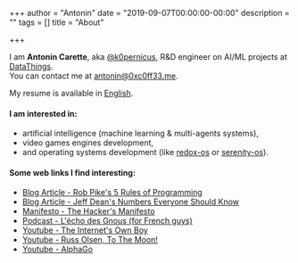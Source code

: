 +++
author = "Antonin"
date = "2019-09-07T00:00:00-00:00"
description = ""
tags = []
title = "About"

+++

I am **Antonin Carette**, aka [@k0pernicus](https://github.com/k0pernicus), R&D engineer on AI/ML projects at [DataThings](https://datathings.com/).  
You can contact me at [antonin@0xc0ff33.me](mailto:antonin@0xc0ff33.me).

My resume is available in [English](/CARETTE_EN_cv.pdf).

#### I am interested in:

* artificial intelligence (machine learning & multi-agents systems),
* video games engines development,
* and operating systems development (like [redox-os](https://www.redox-os.org/) or [serenity-os](http://serenityos.org/)).

#### Some web links I find interesting:

* [Blog Article - Rob Pike's 5 Rules of Programming](https://users.ece.utexas.edu/~adnan/pike.html)
* [Blog Article - Jeff Dean's Numbers Everyone Should Know](http://highscalability.com/numbers-everyone-should-know)
* [Manifesto - The Hacker's Manifesto](https://www.usc.edu/~douglast/202/lecture23/manifesto.html)
* [Podcast - L'écho des Gnous (for French guys)](https://ludovic.grossard.fr/feed/podcast/lecho-des-gnous)
* [Youtube - The Internet's Own Boy](https://www.youtube.com/watch?v=9vz06QO3UkQ)
* [Youtube - Russ Olsen, To The Moon!](https://www.youtube.com/watch?v=4Sso4HtvJsw)
* [Youtube - AlphaGo](https://www.youtube.com/watch?v=WXuK6gekU1Y)
